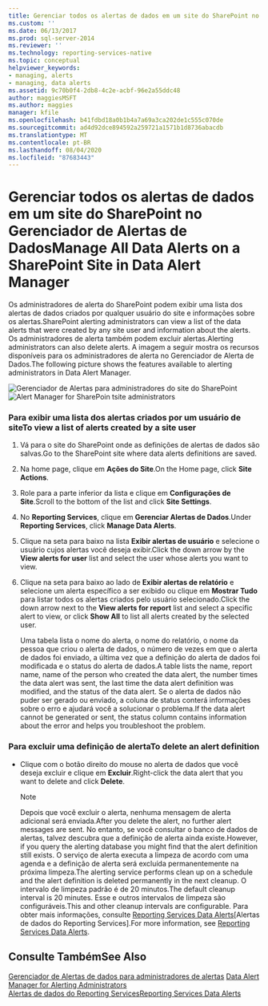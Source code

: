 ```yaml
---
title: Gerenciar todos os alertas de dados em um site do SharePoint no Gerenciador de Alertas de Dados | Microsoft Docs
ms.custom: ''
ms.date: 06/13/2017
ms.prod: sql-server-2014
ms.reviewer: ''
ms.technology: reporting-services-native
ms.topic: conceptual
helpviewer_keywords:
- managing, alerts
- managing, data alerts
ms.assetid: 9c70b0f4-2db8-4c2e-acbf-96e2a55ddc48
author: maggiesMSFT
ms.author: maggies
manager: kfile
ms.openlocfilehash: b41fdbd18a0b1b4a7a69a3ca202de1c555c070de
ms.sourcegitcommit: ad4d92dce894592a259721a1571b1d8736abacdb
ms.translationtype: MT
ms.contentlocale: pt-BR
ms.lasthandoff: 08/04/2020
ms.locfileid: "87683443"
---
```

# <a name="manage-all-data-alerts-on-a-sharepoint-site-in-data-alert-manager"></a><span data-ttu-id="d2054-102">Gerenciar todos os alertas de dados em um site do SharePoint no Gerenciador de Alertas de Dados</span><span class="sxs-lookup"><span data-stu-id="d2054-102">Manage All Data Alerts on a SharePoint Site in Data Alert Manager</span></span>
  <span data-ttu-id="d2054-103">Os administradores de alerta do SharePoint podem exibir uma lista dos alertas de dados criados por qualquer usuário do site e informações sobre os alertas.</span><span class="sxs-lookup"><span data-stu-id="d2054-103">SharePoint alerting administrators can view a list of the data alerts that were created by any site user and information about the alerts.</span></span> <span data-ttu-id="d2054-104">Os administradores de alerta também podem excluir alertas.</span><span class="sxs-lookup"><span data-stu-id="d2054-104">Alerting administrators can also delete alerts.</span></span> <span data-ttu-id="d2054-105">A imagem a seguir mostra os recursos disponíveis para os administradores de alerta no Gerenciador de Alerta de Dados.</span><span class="sxs-lookup"><span data-stu-id="d2054-105">The following picture shows the features available to alerting administrators in Data Alert Manager.</span></span>  
  
 <span data-ttu-id="d2054-106">![Gerenciador de Alertas para administradores do site do SharePoint](media/rs-alertmanagersite.gif "Gerenciador de Alertas para administradores do site do SharePoint")</span><span class="sxs-lookup"><span data-stu-id="d2054-106">![Alert Manager for SharePoin tsite administrators](media/rs-alertmanagersite.gif "Alert Manager for SharePoin tsite administrators")</span></span>  
  
### <a name="to-view-a-list-of-alerts-created-by-a-site-user"></a><span data-ttu-id="d2054-107">Para exibir uma lista dos alertas criados por um usuário de site</span><span class="sxs-lookup"><span data-stu-id="d2054-107">To view a list of alerts created by a site user</span></span>  
  
1.  <span data-ttu-id="d2054-108">Vá para o site do SharePoint onde as definições de alertas de dados são salvas.</span><span class="sxs-lookup"><span data-stu-id="d2054-108">Go to the SharePoint site where data alerts definitions are saved.</span></span>  
  
2.  <span data-ttu-id="d2054-109">Na home page, clique em **Ações do Site**.</span><span class="sxs-lookup"><span data-stu-id="d2054-109">On the Home page, click **Site Actions**.</span></span>  
  
3.  <span data-ttu-id="d2054-110">Role para a parte inferior da lista e clique em **Configurações de Site**.</span><span class="sxs-lookup"><span data-stu-id="d2054-110">Scroll to the bottom of the list and click **Site Settings**.</span></span>  
  
4.  <span data-ttu-id="d2054-111">No **Reporting Services**, clique em **Gerenciar Alertas de Dados**.</span><span class="sxs-lookup"><span data-stu-id="d2054-111">Under **Reporting Services**, click **Manage Data Alerts**.</span></span>  
  
5.  <span data-ttu-id="d2054-112">Clique na seta para baixo na lista **Exibir alertas de usuário** e selecione o usuário cujos alertas você deseja exibir.</span><span class="sxs-lookup"><span data-stu-id="d2054-112">Click the down arrow by the **View alerts for user** list and select the user whose alerts you want to view.</span></span>  
  
6.  <span data-ttu-id="d2054-113">Clique na seta para baixo ao lado de **Exibir alertas de relatório** e selecione um alerta específico a ser exibido ou clique em **Mostrar Tudo** para listar todos os alertas criados pelo usuário selecionado.</span><span class="sxs-lookup"><span data-stu-id="d2054-113">Click the down arrow next to the **View alerts for report** list and select a specific alert to view, or click **Show All** to list all alerts created by the selected user.</span></span>  
  
     <span data-ttu-id="d2054-114">Uma tabela lista o nome do alerta, o nome do relatório, o nome da pessoa que criou o alerta de dados, o número de vezes em que o alerta de dados foi enviado, a última vez que a definição do alerta de dados foi modificada e o status do alerta de dados.</span><span class="sxs-lookup"><span data-stu-id="d2054-114">A table lists the name, report name, name of the person who created the data alert, the number times the data alert was sent, the last time the data alert definition was modified, and the status of the data alert.</span></span> <span data-ttu-id="d2054-115">Se o alerta de dados não puder ser gerado ou enviado, a coluna de status conterá informações sobre o erro e ajudará você a solucionar o problema.</span><span class="sxs-lookup"><span data-stu-id="d2054-115">If the data alert cannot be generated or sent, the status column contains information about the error and helps you troubleshoot the problem.</span></span>  
  
### <a name="to-delete-an-alert-definition"></a><span data-ttu-id="d2054-116">Para excluir uma definição de alerta</span><span class="sxs-lookup"><span data-stu-id="d2054-116">To delete an alert definition</span></span>  
  
-   <span data-ttu-id="d2054-117">Clique com o botão direito do mouse no alerta de dados que você deseja excluir e clique em **Excluir**.</span><span class="sxs-lookup"><span data-stu-id="d2054-117">Right-click the data alert that you want to delete and click **Delete**.</span></span>  
  
    > [!NOTE]  
    >  <span data-ttu-id="d2054-118">Depois que você excluir o alerta, nenhuma mensagem de alerta adicional será enviada.</span><span class="sxs-lookup"><span data-stu-id="d2054-118">After you delete the alert, no further alert messages are sent.</span></span> <span data-ttu-id="d2054-119">No entanto, se você consultar o banco de dados de alertas, talvez descubra que a definição de alerta ainda existe.</span><span class="sxs-lookup"><span data-stu-id="d2054-119">However, if you query the alerting database you might find that the alert definition still exists.</span></span> <span data-ttu-id="d2054-120">O serviço de alerta executa a limpeza de acordo com uma agenda e a definição de alerta será excluída permanentemente na próxima limpeza.</span><span class="sxs-lookup"><span data-stu-id="d2054-120">The alerting service performs clean up on a schedule and the alert definition is deleted permanently in the next cleanup.</span></span> <span data-ttu-id="d2054-121">O intervalo de limpeza padrão é de 20 minutos.</span><span class="sxs-lookup"><span data-stu-id="d2054-121">The default cleanup interval is 20 minutes.</span></span> <span data-ttu-id="d2054-122">Esse e outros intervalos de limpeza são configuráveis.</span><span class="sxs-lookup"><span data-stu-id="d2054-122">This and other cleanup intervals are configurable.</span></span> <span data-ttu-id="d2054-123">Para obter mais informações, consulte [Reporting Services Data Alerts](../ssms/agent/alerts.md)[Alertas de dados do Reporting Services].</span><span class="sxs-lookup"><span data-stu-id="d2054-123">For more information, see [Reporting Services Data Alerts](../ssms/agent/alerts.md).</span></span>  
  
## <a name="see-also"></a><span data-ttu-id="d2054-124">Consulte Também</span><span class="sxs-lookup"><span data-stu-id="d2054-124">See Also</span></span>  
 <span data-ttu-id="d2054-125">[Gerenciador de Alertas de dados para administradores de alertas](../../2014/reporting-services/data-alert-manager-for-alerting-administrators.md) </span><span class="sxs-lookup"><span data-stu-id="d2054-125">[Data Alert Manager for Alerting Administrators](../../2014/reporting-services/data-alert-manager-for-alerting-administrators.md) </span></span>  
 [<span data-ttu-id="d2054-126">Alertas de dados do Reporting Services</span><span class="sxs-lookup"><span data-stu-id="d2054-126">Reporting Services Data Alerts</span></span>](../ssms/agent/alerts.md)  
  
  

